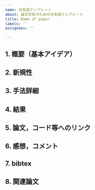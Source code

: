 ```yaml
---
name: 日本語テンプレート
about: 論文共有のための日本語テンプレート
title: Name of paper
labels: ''
assignees: ''

---
```


## 1. 概要（基本アイデア）

## 2. 新規性

## 3. 手法詳細

## 4. 結果

## 5. 論文，コード等へのリンク

## 6. 感想，コメント

## 7. bibtex

## 8. 関連論文
